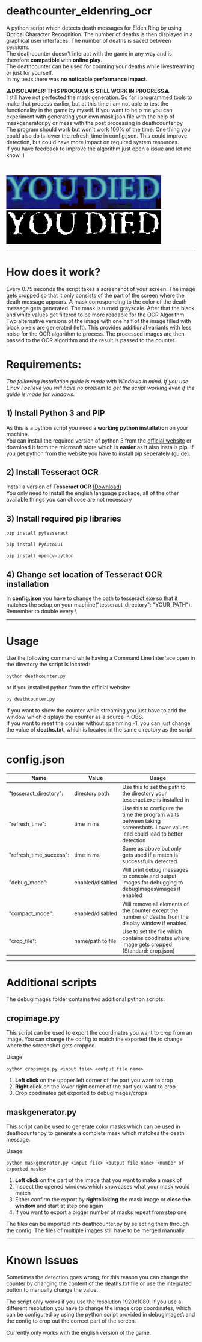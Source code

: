 # deathcounter_eldenring_ocr

A python script which detects death messages for Elden Ring by using **O**ptical **C**haracter **R**ecognition.
The number of deaths is then displayed in a graphical user interfaces. The number of deaths is saved between sessions. <br/>
The deathcounter doesn't interact with the game in any way and is therefore **compatible** with **online play**. <br/>
The deathcounter can be used for counting your deaths while livestreaming or just for yourself. <br/>
In my tests there was **no noticable performance impact**.

⚠️**DISCLAIMER: THIS PROGRAM IS STILL WORK IN PROGRESS**⚠️ <br/>
I still have not perfected the mask generation. So far i programmed tools to make that process earlier, but at this time i am not able to test the functionality in the game by myself. If you want to help me you can experiment with generating your own mask.json file with the help of maskgenerator.py or mess with the post processing in deathcounter.py <br/> The program should work but won´t work 100% of the time. One thing you could also do is lower the refresh_time in config.json. This could improve detection, but could have more impact on required system resources. <br/>
If you have feedback to improve the algorithm just open a issue and let me know :) <br/>

<br />

![Mask](./README_images/readmeMask.png)
![OCR ready](./README_images/readmeSuccessfull.png)

---

# How does it work?

Every 0.75 seconds the script takes a screenshot of your screen. The image gets cropped so that it only consists of the part of the screen where the death message appears. A mask corrosponding to the color of the death message gets generated. The mask is turned grayscale. After that the black and white values get filtered to be more readable for the OCR Algorithm. Two alternative versions of the image with one half of the image filled with black pixels are generated (left). This provides additional variants with less noise for the OCR algorithm to process. The processed images are then passed to the OCR algorithm and the result is passed to the counter.

# Requirements:

_The following installation guide is made with Windows in mind. If you use Linux I believe you will have no problem to get the script working even if the guide is made for windows._

## 1) Install Python 3 and PIP

As this is a python script you need a **working python installation** on your machine. <br/>
You can install the required version of python 3 from the [official website](https://www.python.org/downloads/) or download it from the microsoft store which is **easier** as it also installs **pip**. If you get python from the website you have to install pip seperately [(guide)](https://www.geeksforgeeks.org/how-to-install-pip-on-windows/).

## 2) Install Tesseract OCR

Install a version of **Tesseract OCR** [(Download)](https://github.com/UB-Mannheim/tesseract/wiki) <br/>
You only need to install the english language package, all of the other available things you can choose are not necessary

## 3) Install required pip libraries

```console
pip install pytesseract
```

```console
pip install PyAutoGUI
```

```console
pip install opencv-python
```

## 4) Change set location of Tesseract OCR installation

In **config.json** you have to change the path to tesseract.exe so that it matches the setup on your machine("tesseract_directory": "YOUR_PATH"). Remember to double every \

---

# Usage

Use the following command while having a Command Line Interface open in the directory the script is located:

```console
python deathcounter.py
```

or if you installed python from the official website:

```console
py deathcounter.py
```

If you want to show the counter while streaming you just have to add the window which displays the counter as a source in OBS.<br/>
If you want to reset the counter without spamming -1, you can just change the value of **deaths.txt**, which is located in the same directory as the script<br/>

---

# config.json

| Name                    | Value             | Usage                                                                                                                         |
| ----------------------- | ----------------- | ----------------------------------------------------------------------------------------------------------------------------- |
| "tesseract_directory":  | directory path    | Use this to set the path to the directory your tesseract.exe is installed in                                                  |
| "refresh_time":         | time in ms        | Use this to configure the time the program waits between taking screenshots. Lower values lead could lead to better detection |
| "refresh_time_success": | time in ms        | Same as above but only gets used if a match is successfully detected                                                          |
| "debug_mode":           | enabled/disabled  | Will print debug messages to console and output images for debugging to debugImages\images if enabled                         |
| "compact_mode":         | enabled/disabled  | Will remove all elements of the counter except the number of deaths from the display window if enabled                        |
| "crop_file":            | name/path to file | Use to set the file which contains coodinates where image gets cropped (Standard: crop.json)                                  |

---

# Additional scripts

The debugImages folder contains two additional python scripts:<br/>

## cropimage.py

This script can be used to export the coordinates you want to crop from an image. You can change the config to match the exported file to change where the screenshot gets cropped. <br/>

Usage:

```console
python cropimage.py <input file> <output file name>
```

1. **Left click** on the uppper left corner of the part you want to crop <br/>
2. **Right click** on the lower right corner of the part you want to crop <br/>
3. Crop coodinates get exported to debugImages/crops <br/>

## maskgenerator.py

This script can be used to generate color masks which can be used in deathcounter.py to generate a complete mask which matches the death message. <br/>

Usage:

```console
python maskgenerator.py <input file> <output file name> <number of exported masks>
```

1. **Left click** on the part of the image that you want to make a mask of
2. Inspect the opened windows which showcases what your mask would match
3. Either confirm the export by **rightclicking** the mask image or **close the window** and start at step one again
4. If you want to export a bigger number of masks repeat from step one

The files can be imported into deathcounter.py by selecting them through the config. The files of multiple images still have to be merged manually.

---

# Known Issues

Sometimes the detection goes wrong, for this reason you can change the counter by changing the content of the deaths.txt file or use the integrated button to manually change the value. <br/>

The script only works if you use the resolution 1920x1080. If you use a different resolution you have to change the image crop coordinates, which can be configured by using the python script provided in debugImages\ and the config to crop out the correct part of the screen. <br/>

Currently only works with the english version of the game. <br/>
